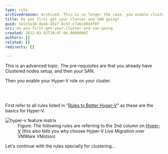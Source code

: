 ```yaml
---
type: rule
archivedreason: Archived. This is no longer the case, you enable cluster manager and hyper-v at the same time.
title: Do you first get your Cluster and SAN going?
guid: 5e133a38-deeb-45e7-8c5f-c7abcd0e4f0f
uri: do-you-first-get-your-cluster-and-san-going
created: 2012-03-02T18:07:04.0000000Z
authors: []
related: []
redirects: []

---
```



<p>This is an advanced topic. The pre-requisites are that you already have Clustered nodes setup, and then your SAN.</p>
<p>Then you enable your Hyper-V role on your cluster.</p>

<br><excerpt class='endintro'></excerpt><br>
<p>First refer to all rules listed in &quot;<a href="/ITAndNetworking/RulesToBetterHyperV/Pages/default.aspx">Rules to Better Hyper-V</a>&quot; as these are the basics for Hyper-V. </p>
<img src="/ITAndNetworking/Rules-to-Better-Hyper-V-Clustering/PublishingImages/feature-matrix.jpg" alt="hyper-v feature matrix" class="ms-rteCustom-ImageArea" />
<dd class="ms-rteCustom-FigureNormal">Figure&#58; The following rules are referring to the 2nd column on <a href="http&#58;//www.ssw.com.au/ssw/Consulting/HyperV.aspx">Hyper-V</a> (this also tells you why choose Hyper-V Live Migration over VMWare VMotion)</dd>
<p>Let's continue with the rules specially for clustering...</p>



